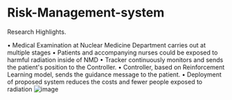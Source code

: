# Risk-Management-system

Research Highlights.

•	Medical Examination at Nuclear Medicine Department carries out at multiple stages
•	Patients and accompanying nurses could be exposed to harmful radiation inside of NMD
•	Tracker continuously monitors and sends the patient's position to the Controller.
•	Controller, based on Reinforcement Learning model, sends the guidance message to the patient.
•	Deployment of proposed system reduces the costs and fewer people exposed to radiation
![image](https://github.com/IhteshamShah/Risk-Management-system/assets/96585337/24079a35-1544-461a-ad85-2721ea44871d)

